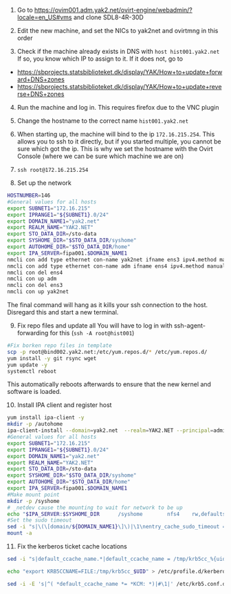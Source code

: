 

1. Go to https://ovim001.adm.yak2.net/ovirt-engine/webadmin/?locale=en_US#vms
and clone SDL8-4R-30D

2. Edit the new machine, and set the NICs to yak2net and ovirtmng in this order

3. Check if the machine already exists in DNS with `host hist001.yak2.net`
If so, you know which IP to assign to it. If it does not, go to 
* <https://sbprojects.statsbiblioteket.dk/display/YAK/How+to+update+forward+DNS+zones>
* <https://sbprojects.statsbiblioteket.dk/display/YAK/How+to+update+reverse+DNS+zones>

4. Run the machine and log in. This requires firefox due to the VNC plugin

5. Change the hostname to the correct name `hist001.yak2.net`

6. When starting up, the machine will bind to the ip `172.16.215.254`. This allows you to ssh to it directly, but if you started multiple, you cannot be sure which got the ip. This is why we set the hostname with the Ovirt Console (where we can be sure which machine we are on)

7. `ssh root@172.16.215.254` 

8. Set up the network


```bash
HOSTNUMBER=146
#General values for all hosts
export SUBNET1="172.16.215"
export IPRANGE1="${SUBNET1}.0/24"
export DOMAIN_NAME1="yak2.net"
export REALM_NAME="YAK2.NET"
export STO_DATA_DIR=/sto-data
export SYSHOME_DIR="$STO_DATA_DIR/syshome"
export AUTOHOME_DIR="$STO_DATA_DIR/home"
export IPA_SERVER=fipa001.$DOMAIN_NAME1
nmcli con add type ethernet con-name yak2net ifname ens3 ipv4.method manual ipv4.addresses 172.16.215.$HOSTNUMBER/24 ipv4.dns 172.16.215.52,172.16.215.53 ipv4.dns-search yak2.net,adm.yak2.net,dmz.yak2.net,nfs.yak2.net ipv4.gateway 172.16.215.51
nmcli con add type ethernet con-name adm ifname ens4 ipv4.method manual ipv4.addresses 172.16.216.$HOSTNUMBER/24 ipv4.routes "172.16.7.0/24 172.16.216.1,172.18.0.0/16 172.16.216.1,172.28.1.0/24 172.16.216.1,130.225.24.0/23 172.16.216.1,130.226.220.0/24 172.16.216.1"
nmcli con del ens4
nmcli con up adm
nmcli con del ens3
nmcli con up yak2net
```
The final command will hang as it kills your ssh connection to the host. Disregard this and start a new terminal.

9. Fix repo files and update all
You will have to log in with ssh-agent-forwarding for this (`ssh -A root@hist001`)
```bash
#Fix borken repo files in template
scp -p root@bind002.yak2.net:/etc/yum.repos.d/* /etc/yum.repos.d/
yum install -y git rsync wget
yum update -y
systemctl reboot
```
This automatically reboots afterwards to ensure that the new kernel and software is loaded.

10. Install IPA client and register host
```bash
yum install ipa-client -y
mkdir -p /autohome
ipa-client-install --domain=yak2.net  --realm=YAK2.NET --principal=admin --ntp-server=kac-gway-001.kach.sblokalnet --automount-location=default --force-join
#General values for all hosts
export SUBNET1="172.16.215"
export IPRANGE1="${SUBNET1}.0/24"
export DOMAIN_NAME1="yak2.net"
export REALM_NAME="YAK2.NET"
export STO_DATA_DIR=/sto-data
export SYSHOME_DIR="$STO_DATA_DIR/syshome"
export AUTOHOME_DIR="$STO_DATA_DIR/home"
export IPA_SERVER=fipa001.$DOMAIN_NAME1
#Make mount point
mkdir -p /syshome
# _netdev cause the mounting to wait for network to be up
echo "$IPA_SERVER:$SYSHOME_DIR      /syshome        nfs4    rw,defaults,_netdev,hard,intr,_netdev   0 0" >> /etc/fstab
#Set the sudo timeout
sed -i "s|\(\[domain/${DOMAIN_NAME1}\]\)|\1\nentry_cache_sudo_timeout = 10|g" /etc/sssd/sssd.conf
mount -a
```

11. Fix the kerberos ticket cache locations

```bash
sed -i "s|default_ccache_name.*|default_ccache_name = /tmp/krb5cc_%{uid}|g" /etc/krb5.conf

echo "export KRB5CCNAME=FILE:/tmp/krb5cc_$UID" > /etc/profile.d/kerberos.sh

sed -i -E 's|^( *default_ccache_name *= *KCM: *)|#\1|' /etc/krb5.conf.d/kcm_default_ccache 

```